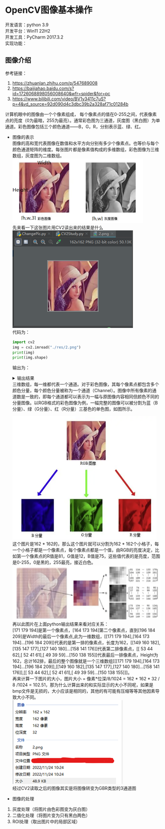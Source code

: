 # OpenCV图像基本操作  
开发语言：python 3.9  
开发平台：Win11 22H2  
开发工具：PyCharm 2017.3.2   
实现功能：  

## 图像介绍  
参考链接：  
1. https://zhuanlan.zhihu.com/p/547689008  
2. https://baijiahao.baidu.com/s?id=1726068898056008640&wfr=spider&for=pc  
3. https://www.bilibili.com/video/BV1y3411c7uS?p=4&vd_source=92d090d4c3dbc39b2a328af71c01284b  

计算机眼中的图像由一个个像素组成， 每个像素点的值在0-255之间，代表像素点的亮度（0为最暗，255为最亮）。通常彩色图为三通道，灰度图（黑白图）为单通道。彩色图像包括三个颜色通道——B，G，R，分别表示蓝、绿、红。  
- 图像的表示  
图像的高和宽代表图像在数值和水平方向分别有多少个像素点。也等价与每个颜色通道矩阵的维度。每张图片都是像素值构成的多维数组，彩色图像为三维数组，灰度图为二维数组。  
![](./res/1.png)  
先来看一下这张图片用CV2读出来的结果是什么  
![](./res/3.png)  
    代码为：  
    ~~~python
    import cv2
    img = cv2.imread("./res/2.png")
    print(img)
    print(img.shape)
    ~~~
    输出为：
    <details>
    <summary>输出结果</summary>

    ~~~
    [[[171 179 194]
    [164 173 194]
    [157 166 193]
    ...
    [170 162 193]
    [179 169 197]
    [196 184 209]]

    [[149 160 182]
    [135 147 177]
    [127 140 180]
    ...
    [136 123 167]
    [135 120 159]
    [158 141 176]]

    [[142 157 186]
    [131 147 187]
    [136 154 203]
    ...
    [104  88 140]
    [ 73  56 102]
    [118 100 139]]

    ...

    [[ 52  40  65]
    [ 50  36  64]
    [ 66  52  82]
    ...
    [ 63  43  83]
    [ 63  45  80]
    [126 110 139]]

    [[ 47  36  59]
    [ 46  33  58]
    [ 62  49  75]
    ...
    [ 71  52  86]
    [ 86  69  98]
    [143 128 153]]

    [[ 53  44  62]
    [ 52  41  61]
    [ 49  39  59]
    ...
    [ 87  73  96]
    [107  94 114]
    [150 138 155]]]
    (162, 162, 3)
    ~~~

    </details>  
    三维数组，每一维都代表一个通道。对于彩色图像，其每个像素点都包含多个颜色分量，每个颜色分量被称为一个通道（Channel）。图像中所有像素的通道数是一致的，即每个通道都可以表示为一幅与原图像内容相同但颜色不同的分量图像。以RGB格式的彩色图像为例，一幅完整的图像可以被分割为蓝（B分量）、绿（G分量）、红（R分量）三基色的单色图，如图所示。   

    ![](./res/4.png)  
    这个图片是162 * 162的，那么这个图片就可以分割为162 * 162个小格子，每一个小格子都是一个像素点，每个像素点都是一个值，由RGB的亮度决定，比如第一个像素点的R值是81，G值是12，B值是75，这些值代表的是亮度，范围是0-255，0是黑的，255最亮，接近白色。  
    ![](./res/5.png)  
    再以此图片在上面python输出结果来看对应关系：  
    [171 179 194]是第一个像素点，[164 173 194]第二个像素点，直到[196 184 209]是Width的最后一个像素点,此为一维数组，[[171 179 194],[164 173 194]...[196 184 209]]代表的是第一排的像素点，长度为162，[[149 160 182],[135 147 177],[127 140 180]...[158 141 176]]代表第二排像素点，[[ 53  44  62],[ 52  41  61],[ 49  39  59]...[150 138 155]]代表最后一排像素点，Height为162，总计162排，最后的整个图像就是一个三维数组[[[171 179 194],[164 173 194]...[196 184 209]],[[149 160 182],[135 147 177],[127 140 180]...[158 141 176]],[[ 53  44  62],[ 52  41  61],[ 49  39  59]...[150 138 155]]]。  
    再来计算一下图片的大小，图片大小 = 像素*位深/8/1024 = 162 * 162 * 32 / 8 /1024 = 102.51，那为什么计算出来的和实际显示的大小不同呢，如果是bmp文件是无损的，大小应该是相同的，其他的有可能有压缩等等其他因素导致大小不同。  
    ![](./res/6.png)  
    经过CV2读取之后的图像其实是将图像转变为GBR类型的3通道图  

- 图像的处理  
1. 灰度处理（将图片由色彩图变为灰白图）  
2. 二值化处理（将图片变为只有黑白两色）  
3. ROI处理（取出图片中的局部区域）  


